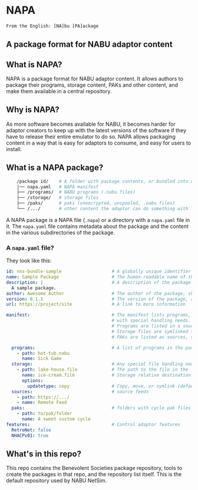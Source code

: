 # NAPA

```txt
From the English: [NA]bu [PA]ackage
```

## A package format for NABU adaptor content

## What is NAPA?

NAPA is a package format for NABU adaptor content. It allows authors to package their programs, storage content, PAKs and other content, and make them available in a central repository.

## Why is NAPA?

As more software becomes available for NABU, it becomes harder for adaptor creators to keep up with the latest versions of the software if they have to release their entire emulator to do so. NAPA allows packaging content in a way that is easy for adaptors to consume, and easy for users to install.

## What is a NAPA package?

```bash
    /package id/    # A folder with package contents, or bundled into a .napa file
    |── napa.yaml   # NAPA manifest
    ├── /programs/  # NABU programs (.nabu files)
    ├── /storage/   # storage files   
    ├── /paks/      # paks (unencrypted, unspooled, .nabu files)
    └── /.../       # other content the adaptor can do something with
```

A NAPA package is a NAPA file (`.napa`) or a directory with a `napa.yaml` file in it. The `napa.yaml` file contains metadata about the package and the content in the various subdirectories of the package.

### A `napa.yaml` file?

They look like this:

```yaml
id: nns-bundle-sample                   # A globally unique identifier for the package 
name: Sample Package                    # The human-readable name of the package
description: |                          # A description of the package
  A sample package.
author: Awesome Author                  # The author of the package, shout out to Gavin the creator of Ishkur CPM :)
version: 0.1.1                          # The version of the package, a number `sort ordeer` higher than the previous version
url: https://project/site               # A link to more information

manifest:                               # The manifest lists programs, paks, sources, and storage files
                                        # with special handling needs.
                                        # Programs are listed in a source named after the package
                                        # Storage files are symlinked to a storage folder
                                        # PAKs are listed as sources, seperate from the package they came from.

  programs:                             # A list of programs in the package
    - path: hot-tub.nabu
      name: Sick Game
  storage:                              # Any special file handling needed
    - path: lake-house.file             # The path to the file in the `storage` folder
      name: ice-cream.file              # Storage relative destination path (if required)
      options:                           
        updatetype: copy                # Copy, move, or symlink (default: symlink)
  sources:                              # source feeds
    - path: https://.../
    - name: Remote Feed
  paks:                                 # folders with cycle pak files
    - path: to/pak/folder
      name: A sweet custom cycle 
features:                               # Control adaptor features
  RetroNet: false                       
  NHACPv01: true
```

## What's in this repo?

This repo contains the Benevolent Societies package repository, tools to create the packages in that repo, and the repository list itself. This is the default repository used by NABU NetSim.

